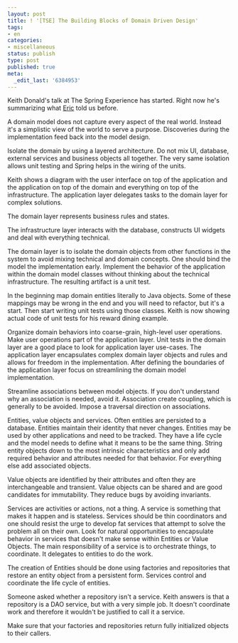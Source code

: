 ```yaml
---
layout: post
title: ! '[TSE] The Building Blocks of Domain Driven Design'
tags:
- en
categories:
- miscellaneous
status: publish
type: post
published: true
meta:
  _edit_last: '6384953'
---
```

<p>Keith Donald's talk at The Spring Experience has started. Right now he's summarizing what <a href="/2006/12/08/1165587482609.html">Eric</a> told us before.</p>

<p>A domain model does not capture every aspect of the real world. Instead it's a simplistic view of the world to serve a purpose. Discoveries during the implementation feed back into the model design.</p>

<p>Isolate the domain by using a layered architecture. Do not mix UI, database, external services and business objects all together. The very same isolation allows unit testing and Spring helps in the wiring of the units.</p>

<p>Keith shows a diagram with the user interface on top of the application and the application on top of the domain and everything on top of the infrastructure. The application layer delegates tasks to the domain layer for complex solutions.</p>

<p>The domain layer represents business rules and states.</p>

<p>The infrastructure layer interacts with the database, constructs UI widgets and deal with everything technical.</p>

<p>The domain layer is to isolate the domain objects from other functions in the system to avoid mixing technical and domain concepts. One should bind the model the implementation early. Implement the behavior of the application within the domain model classes without thinking about the technical infrastructure. The resulting artifact is a unit test.</p>

<p>In the beginning map domain entities literally to Java objects. Some of these mappings may be wrong in the end and you will need to refactor, but it's a start. Then start writing unit tests using those classes. Keith is now showing actual code of unit tests for his reward dining example.</p>

<p>Organize domain behaviors into coarse-grain, high-level user operations. Make user operations part of the application layer. Unit tests in the domain layer are a good place to look for application layer use-cases. The application layer encapsulates complex domain layer objects and rules and allows for freedom in the implementation. After defining the boundaries of the application layer focus on streamlining the domain model implementation.</p>

<p>Streamline associations between model objects. If you don't understand why an association is needed, avoid it. Association create coupling, which is generally to be avoided. Impose a traversal direction on associations.</p>

<p>Entities, value objects and services. Often entities are persisted to a database. Entities maintain their identity that never changes. Entities may be used by other applications and need to be tracked. They have a life cycle and the model needs to define what it means to be the same thing. String entity objects down to the most intrinsic characteristics and only add required behavior and attributes needed for that behavior. For everything else add associated objects.</p>

<p>Value objects are identified by their attributes and often they are interchangeable and transient. Value objects can be shared and are good candidates for immutability. They reduce bugs by avoiding invariants.</p>

<p>Services are activities or actions, not a thing. A service is something that makes it happen and is stateless. Services should be thin coordinators and one should resist the urge to develop fat services that attempt to solve the problem all on their own. Look for natural opportunities to encapsulate behavior in services that doesn't make sense within Entities or Value Objects. The main responsibility of a service is to orchestrate things, to coordinate. It delegates to entities to do the work.</p>

<p>The creation of Entities should be done using factories and repositories that restore an entity object from a persistent form. Services control and coordinate the life cycle of entities.</p>

<p>Someone asked whether a repository isn't a service. Keith answers is that a repository is a DAO service, but with a very simple job. It doesn't coordinate work and therefore it wouldn't be justified to call it a service.</p>

<p>Make sure that your factories and repositories return fully initialized objects to their callers.</p>

